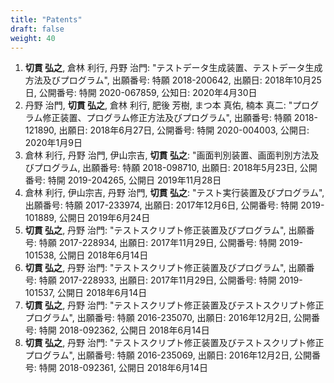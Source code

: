 ```yaml
---
title: "Patents"
draft: false
weight: 40
---
```


1. **切貫 弘之**, 倉林 利行, 丹野 治門: "テストデータ生成装置、テストデータ生成方法及びプログラム", 出願番号: 特願 2018-200642, 出願日: 2018年10月25日, 公開番号: 特開 2020-067859, 公知日: 2020年4月30日
1. 丹野 治門, **切貫 弘之**, 倉林 利行, 肥後 芳樹, まつ本 真佑, 楠本 真二: "プログラム修正装置、プログラム修正方法及びプログラム", 出願番号: 特願 2018-121890, 出願日: 2018年6月27日, 公開番号: 特開 2020-004003, 公開日: 2020年1月9日
1. 倉林 利行, 丹野 治門, 伊山宗吉, **切貫 弘之**: "画面判別装置、画面判別方法及びプログラム, 出願番号: 特願 2018-098710, 出願日: 2018年5月23日, 公開番号: 特開 2019-204265, 公開日 2019年11月28日
1. 倉林 利行, 伊山宗吉, 丹野 治門, **切貫 弘之**: "テスト実行装置及びプログラム", 出願番号: 特願 2017-233974, 出願日: 2017年12月6日, 公開番号: 特開 2019-101889, 公開日 2019年6月24日
1. **切貫 弘之**, 丹野 治門: "テストスクリプト修正装置及びプログラム", 出願番号: 特願 2017-228934, 出願日: 2017年11月29日, 公開番号: 特開 2019-101538, 公開日 2018年6月14日
1. **切貫 弘之**, 丹野 治門: "テストスクリプト修正装置及びプログラム", 出願番号: 特願 2017-228933, 出願日: 2017年11月29日, 公開番号: 特開 2019-101537, 公開日 2018年6月14日
1. **切貫 弘之**, 丹野 治門: "テストスクリプト修正装置及びテストスクリプト修正プログラム", 出願番号: 特願 2016-235070, 出願日: 2016年12月2日, 公開番号: 特開 2018-092362, 公開日 2018年6月14日
1. **切貫 弘之**, 丹野 治門: "テストスクリプト修正装置及びテストスクリプト修正プログラム", 出願番号: 特願 2016-235069, 出願日: 2016年12月2日, 公開番号: 特開 2018-092361, 公開日 2018年6月14日
